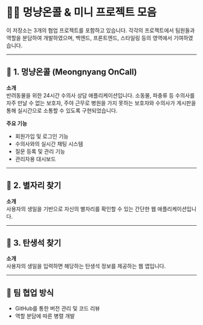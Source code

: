 # 🐶😺 멍냥온콜 & 미니 프로젝트 모음

이 저장소는 3개의 협업 프로젝트를 포함하고 있습니다. 각각의 프로젝트에서 팀원들과 역할을 분담하여 개발하였으며, 백엔드, 프론트엔드, 스타일링 등의 영역에서 기여하였습니다.

---

## 📱 1. 멍냥온콜 (Meongnyang OnCall)

**소개**  
반려동물을 위한 24시간 수의사 상담 애플리케이션입니다. 소동물, 파충류 등 수의사를 자주 만날 수 없는 보호자, 주야 근무로 병원을 가지 못하는 보호자와 수의사가 게시판을 통해 실시간으로 소통할 수 있도록 구현되었습니다.

**주요 기능**  
- 회원가입 및 로그인 기능  
- 수의사와의 실시간 채팅 시스템  
- 질문 등록 및 관리 기능  
- 관리자용 대시보드

---

## 🌌 2. 별자리 찾기

**소개**  
사용자의 생일을 기반으로 자신의 별자리를 확인할 수 있는 간단한 웹 애플리케이션입니다.

---

## 💎 3. 탄생석 찾기

**소개**  
사용자의 생일을 입력하면 해당하는 탄생석 정보를 제공하는 웹 앱입니다.

---

## 🙌 팀 협업 방식

- GitHub를 통한 버전 관리 및 코드 리뷰
- 역할 분담에 따른 병렬 개발 

